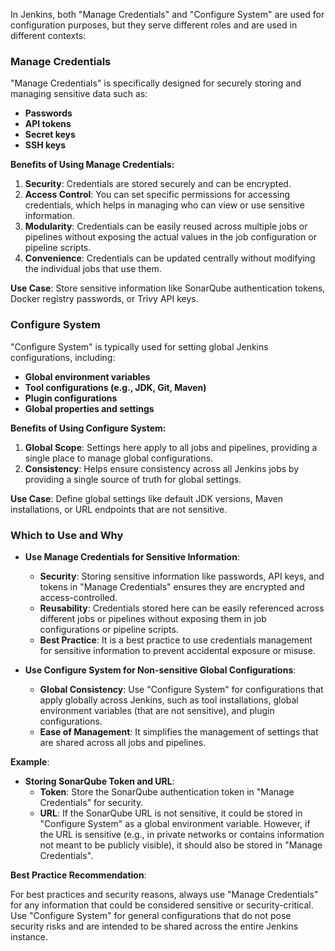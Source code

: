In Jenkins, both "Manage Credentials" and "Configure System" are used for configuration purposes, but they serve different roles and are used in different contexts:

### **Manage Credentials**

"Manage Credentials" is specifically designed for securely storing and managing sensitive data such as:

- **Passwords**
- **API tokens**
- **Secret keys**
- **SSH keys**

**Benefits of Using Manage Credentials:**

1. **Security**: Credentials are stored securely and can be encrypted.
2. **Access Control**: You can set specific permissions for accessing credentials, which helps in managing who can view or use sensitive information.
3. **Modularity**: Credentials can be easily reused across multiple jobs or pipelines without exposing the actual values in the job configuration or pipeline scripts.
4. **Convenience**: Credentials can be updated centrally without modifying the individual jobs that use them.

**Use Case**: Store sensitive information like SonarQube authentication tokens, Docker registry passwords, or Trivy API keys.

### **Configure System**

"Configure System" is typically used for setting global Jenkins configurations, including:

- **Global environment variables**
- **Tool configurations (e.g., JDK, Git, Maven)**
- **Plugin configurations**
- **Global properties and settings**

**Benefits of Using Configure System:**

1. **Global Scope**: Settings here apply to all jobs and pipelines, providing a single place to manage global configurations.
2. **Consistency**: Helps ensure consistency across all Jenkins jobs by providing a single source of truth for global settings.

**Use Case**: Define global settings like default JDK versions, Maven installations, or URL endpoints that are not sensitive.

### **Which to Use and Why**

- **Use Manage Credentials for Sensitive Information**:
  - **Security**: Storing sensitive information like passwords, API keys, and tokens in "Manage Credentials" ensures they are encrypted and access-controlled.
  - **Reusability**: Credentials stored here can be easily referenced across different jobs or pipelines without exposing them in job configurations or pipeline scripts.
  - **Best Practice**: It is a best practice to use credentials management for sensitive information to prevent accidental exposure or misuse.

- **Use Configure System for Non-sensitive Global Configurations**:
  - **Global Consistency**: Use "Configure System" for configurations that apply globally across Jenkins, such as tool installations, global environment variables (that are not sensitive), and plugin configurations.
  - **Ease of Management**: It simplifies the management of settings that are shared across all jobs and pipelines.

**Example**:

- **Storing SonarQube Token and URL**:
  - **Token**: Store the SonarQube authentication token in "Manage Credentials" for security.
  - **URL**: If the SonarQube URL is not sensitive, it could be stored in "Configure System" as a global environment variable. However, if the URL is sensitive (e.g., in private networks or contains information not meant to be publicly visible), it should also be stored in "Manage Credentials".

**Best Practice Recommendation**:

For best practices and security reasons, always use "Manage Credentials" for any information that could be considered sensitive or security-critical. Use "Configure System" for general configurations that do not pose security risks and are intended to be shared across the entire Jenkins instance.